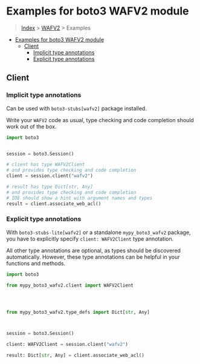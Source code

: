<a id="examples-for-boto3-wafv2-module"></a>

# Examples for boto3 WAFV2 module

> [Index](../README.md) > [WAFV2](./README.md) > Examples

- [Examples for boto3 WAFV2 module](#examples-for-boto3-wafv2-module)
  - [Client](#client)
    - [Implicit type annotations](#implicit-type-annotations)
    - [Explicit type annotations](#explicit-type-annotations)

<a id="client"></a>

## Client

<a id="implicit-type-annotations"></a>

### Implicit type annotations

Can be used with `boto3-stubs[wafv2]` package installed.

Write your `WAFV2` code as usual, type checking and code completion should work
out of the box.

```python
import boto3


session = boto3.Session()

# client has type WAFV2Client
# and provides type checking and code completion
client = session.client("wafv2")

# result has type Dict[str, Any]
# and provides type checking and code completion
# IDE should show a hint with argument names and types
result = client.associate_web_acl()
```

<a id="explicit-type-annotations"></a>

### Explicit type annotations

With `boto3-stubs-lite[wafv2]` or a standalone `mypy_boto3_wafv2` package, you
have to explicitly specify `client: WAFV2Client` type annotation.

All other type annotations are optional, as types should be discovered
automatically. However, these type annotations can be helpful in your functions
and methods.

```python
import boto3

from mypy_boto3_wafv2.client import WAFV2Client




from mypy_boto3_wafv2.type_defs import Dict[str, Any]



session = boto3.Session()

client: WAFV2Client = session.client("wafv2")

result: Dict[str, Any] = client.associate_web_acl()
```

